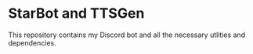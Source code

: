 # StarBot and TTSGen

This repository contains my Discord bot and all the necessary utlities and dependencies.

